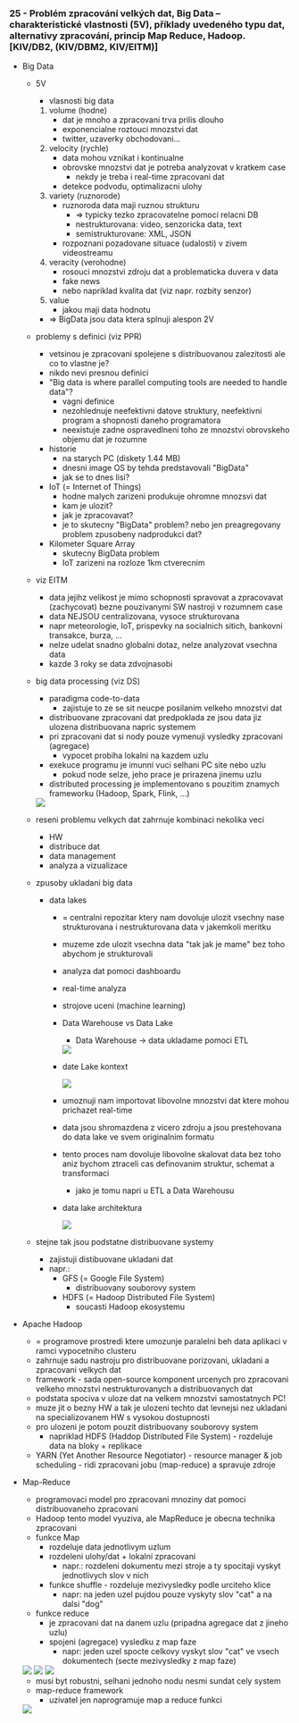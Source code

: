 ### 25 - Problém zpracování velkých dat, Big Data – charakteristické vlastnosti (5V), příklady uvedeného typu dat, alternativy zpracování, princip Map Reduce, Hadoop. [KIV/DB2, (KIV/DBM2, KIV/EITM)]

- Big Data
  - 5V
    - vlasnosti big data
    1) volume (hodne)
        - dat je mnoho a zpracovani trva prilis dlouho
        - exponencialne roztouci mnozstvi dat
        - twitter, uzaverky obchodovani...
    2) velocity (rychle)
        - data mohou vznikat i kontinualne
        - obrovske mnozstvi dat je potreba analyzovat v kratkem case
          - nekdy je treba i real-time zpracovani dat
        - detekce podvodu, optimalizacni ulohy
    3) variety (ruznorode)
        - ruznoroda data maji ruznou strukturu
            - => typicky tezko zpracovatelne pomoci relacni DB
            - nestrukturovana: video, senzoricka data, text
            - semistrukturovane: XML, JSON
        - rozpoznani pozadovane situace (udalosti) v zivem videostreamu
    4) veracity (verohodne)
        - rosouci mnozstvi zdroju dat a problematicka duvera v data
        - fake news
        - nebo napriklad kvalita dat (viz napr. rozbity senzor)
    5) value
        - jakou maji data hodnotu
    - => BigData jsou data ktera splnuji alespon 2V

  - problemy s definici (viz PPR)
    - vetsinou je zpracovani spolejene s distribuovanou zalezitosti ale co to vlastne je?
    - nikdo nevi presnou definici
    - "Big data is where parallel computing tools are needed to handle data"?
      - vagni definice
      - nezohlednuje neefektivni datove struktury, neefektivni program a shopnosti daneho programatora
      - neexistuje zadne ospravedlneni toho ze mnozstvi obrovskeho objemu dat je rozumne
    - historie
      - na starych PC (diskety 1.44 MB)
      - dnesni image OS by tehda predstavovali "BigData"
      - jak se to dnes lisi?
    - IoT (= Internet of Things)
      - hodne malych zarizeni produkuje ohromne mnozsvi dat
      - kam je ulozit?
      - jak je zpracovavat?
      - je to skutecny "BigData" problem? nebo jen preagregovany problem zpusobeny nadprodukci dat?
    - Kilometer Square Array
      - skutecny BigData problem
      - IoT zarizeni na rozloze 1km ctverecnim
  
  - viz EITM
    - data jejihz velikost je mimo schopnosti spravovat a zpracovavat (zachycovat) bezne pouzivanymi SW nastroji v rozumnem case
    - data NEJSOU centralizovana, vysoce strukturovana
    - napr meteorologie, IoT, prispevky na socialnich sitich, bankovni transakce, burza, ...
    - nelze udelat snadno globalni dotaz, nelze analyzovat vsechna data
    - kazde 3 roky se data zdvojnasobi

  - big data processing (viz DS)
    - paradigma code-to-data
      - zajistuje to ze se sit neucpe posilanim velkeho mnozstvi dat
    - distribuovane zpracovani dat predpoklada ze jsou data jiz ulozena distribuovana napric systemem
    - pri zpracovani dat si nody pouze vymenuji vysledky zpracovani (agregace)
      - vypocet probiha lokalni na kazdem uzlu
    - exekuce programu je imunni vuci selhani PC site nebo uzlu
      - pokud node selze, jeho prace je prirazena jinemu uzlu
    - distributed processing je implementovano s pouzitim znamych frameworku (Hadoop, Spark, Flink, ...)

    <img src="img/25/01.png">

  - reseni problemu velkych dat zahrnuje kombinaci nekolika veci
    - HW
    - distribuce dat
    - data management
    - analyza a vizualizace

  - zpusoby ukladani big data
    - data lakes
      - = centralni repozitar ktery nam dovoluje ulozit vsechny nase strukturovana i nestrukturovana data v jakemkoli meritku
      - muzeme zde ulozit vsechna data "tak jak je mame" bez toho abychom je strukturovali
      - analyza dat pomoci dashboardu
      - real-time analyza
      - strojove uceni (machine learning)
      - Data Warehouse vs Data Lake
        - Data Warehouse -> data ukladame pomoci ETL

        <img src="img/25/02.png">

      - date Lake kontext

        <img src="img/25/03.png">

      - umoznuji nam importovat libovolne mnozstvi dat ktere mohou prichazet real-time
      - data jsou shromazdena z vicero zdroju a jsou prestehovana do data lake ve svem originalnim formatu
      - tento proces nam dovoluje libovolne skalovat data bez toho aniz bychom ztraceli cas definovanim struktur, schemat a transformaci
        - jako je tomu napri u ETL a Data Warehousu
      - data lake architektura

         <img src="img/25/04.png">

  - stejne tak jsou podstatne distribuovane systemy
    - zajistuji distibuovane ukladani dat
    - napr.:
      - GFS (= Google File System)
        - distribuovany souborovy system
      - HDFS (= Hadoop Distributed File System)
        - soucasti Hadoop ekosystemu

- Apache Hadoop
  - = programove prostredi ktere umozunje paralelni beh data aplikaci v ramci vypocetniho clusteru
  - zahrnuje sadu nastroju pro distribuovane porizovani, ukladani a zpracovani velkych dat
  - framework - sada open-source komponent urcenych pro zpracovani velkeho mnozstvi nestrukturovanych a distribuovanych dat
  - podstata spociva v uloze dat na velkem mnozstvi samostatnych PC!
  - muze jit o bezny HW a tak je ulozeni techto dat levnejsi nez ukladani na specializovanem HW s vysokou dostupnosti
  - pro ulozeni je potom pouzit distribuovany souborovy system
    - napriklad HDFS (Haddop Distributed File System) - rozdeluje data na bloky + replikace
  - YARN (Yet Another Resource Negotiator) - resource manager & job scheduling - ridi zpracovani jobu (map-reduce) a spravuje zdroje

- Map-Reduce
  - programovaci model pro zpracovani mnoziny dat pomoci distribuovaneho zpracovani
  - Hadoop tento model vyuziva, ale MapReduce je obecna technika zpracovani
  - funkce Map
    - rozdeluje data jednotlivym uzlum
    - rozdeleni ulohy/dat + lokalni zpracovani
      - napr.: rozdeleni dokumentu mezi stroje a ty spocitaji vyskyt jednotlivych slov v nich
    - funkce shuffle - rozdeluje mezivysledky podle urciteho klice
      - napr: na jeden uzel pujdou pouze vyskyty slov "cat" a na dalsi "dog"
  - funkce reduce
    - je zpracovani dat na danem uzlu (pripadna agregace dat z jineho uzlu)
    - spojeni (agregace) vysledku z map faze
      - napr: jeden uzel spocte celkovy vyskyt slov "cat" ve vsech dokumentech (secte mezivysledky z map faze)

   <img src="img/25/05.png">

   <img src="img/25/06.png">

   <img src="img/25/07.png">

  - musi byt robustni, selhani jednoho nodu nesmi sundat cely system
  - map-reduce framework
    - uzivatel jen naprogramuje map a reduce funkci

  <img src="img/25/08.png">
